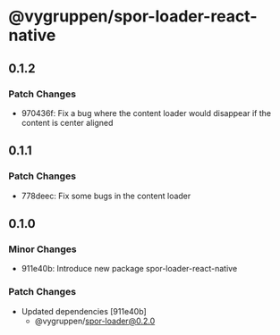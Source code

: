 # @vygruppen/spor-loader-react-native

## 0.1.2

### Patch Changes

- 970436f: Fix a bug where the content loader would disappear if the content is center aligned

## 0.1.1

### Patch Changes

- 778deec: Fix some bugs in the content loader

## 0.1.0

### Minor Changes

- 911e40b: Introduce new package spor-loader-react-native

### Patch Changes

- Updated dependencies [911e40b]
  - @vygruppen/spor-loader@0.2.0
